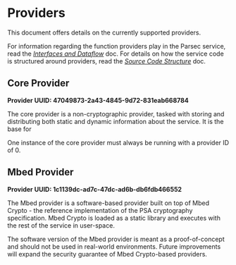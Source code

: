 <!--
  -- Copyright (c) 2019, Arm Limited, All Rights Reserved
  -- SPDX-License-Identifier: Apache-2.0
  --
  -- Licensed under the Apache License, Version 2.0 (the "License"); you may
  -- not use this file except in compliance with the License.
  -- You may obtain a copy of the License at
  --
  -- http://www.apache.org/licenses/LICENSE-2.0
  --
  -- Unless required by applicable law or agreed to in writing, software
  -- distributed under the License is distributed on an "AS IS" BASIS, WITHOUT
  -- WARRANTIES OR CONDITIONS OF ANY KIND, either express or implied.
  -- See the License for the specific language governing permissions and
  -- limitations under the License.
--->
# **Providers**

This document offers details on the currently supported providers.

For information regarding the function providers play in the Parsec service, read the [*Interfaces and Dataflow*](interfaces_and_dataflow.md) doc. For details on how the service code is structured around providers, read the [*Source Code Structure*](source_code_structure.md) doc.

## **Core Provider**
**Provider UUID: 47049873-2a43-4845-9d72-831eab668784**

The core provider is a non-cryptographic provider, tasked with storing and distributing both static and dynamic information about the service. It is the base for 

One instance of the core provider must always be running with a provider ID of 0. 

## **Mbed Provider**
**Provider UUID: 1c1139dc-ad7c-47dc-ad6b-db6fdb466552**

The Mbed provider is a software-based provider built on top of Mbed Crypto - the reference implementation of the PSA cryptography specification. Mbed Crypto is loaded as a static library and executes with the rest of the service in user-space. 

The software version of the Mbed provider is meant as a proof-of-concept and should not be used in real-world environments. Future improvements will expand the security guarantee of Mbed Crypto-based providers. 
